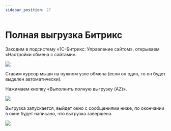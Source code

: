 ```yaml
---
sidebar_position: 27
---
```


# Полная выгрузка Битрикс


Заходим в подсистему «1С-Битрикс: Управление сайтом», открываем «Настройки обмена с сайтами».

![](./img/polnaya-vygruzka-bitriks/Aspose.Words.a5fa24d2-7376-450c-8a9e-6f9bbbdb71cf.001.png)

Ставим курсор мыши на нужном узле обмена (если он один, то он будет выделен автоматически).

Нажимаем кнопку «Выполнить полную выгрузку (AZ)».

![](./img/polnaya-vygruzka-bitriks/Aspose.Words.a5fa24d2-7376-450c-8a9e-6f9bbbdb71cf.002.png)

Выгрузка запускается, выйдет окно с сообщениями ниже, по окончании в окне будет написано, что выгрузка завершена.

![](./img/polnaya-vygruzka-bitriks/Aspose.Words.a5fa24d2-7376-450c-8a9e-6f9bbbdb71cf.003.png)

